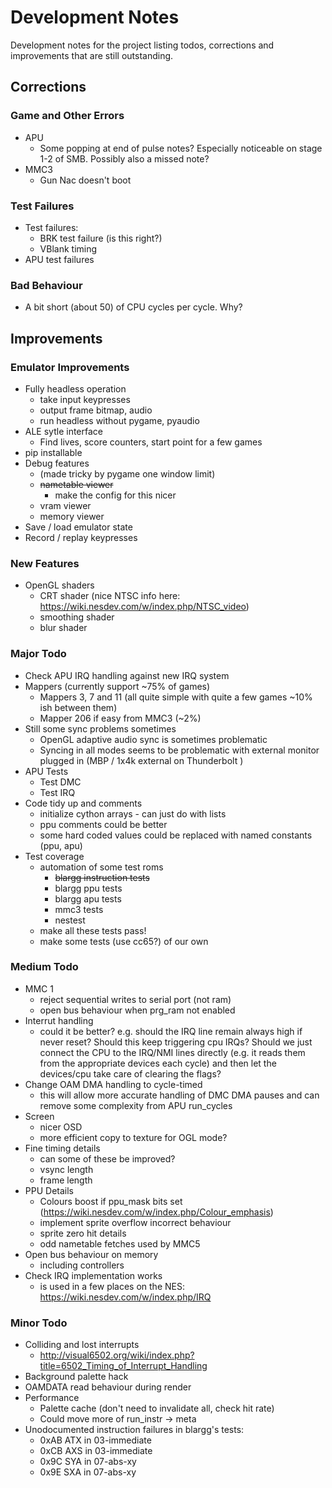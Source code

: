 Development Notes
=================

Development notes for the project listing todos, corrections and improvements that are still outstanding.


Corrections
-----------

### Game and Other Errors

* APU
  * Some popping at end of pulse notes?  Especially noticeable on stage 1-2 of SMB.  Possibly also a missed note?
* MMC3
  * Gun Nac doesn't boot

### Test Failures

* Test failures:
  * BRK test failure (is this right?)
  * VBlank timing
* APU test failures


### Bad Behaviour

* A bit short (about 50) of CPU cycles per cycle.  Why?


Improvements
------------

### Emulator Improvements

* Fully headless operation
  * take input keypresses
  * output frame bitmap, audio
  * run headless without pygame, pyaudio
* ALE sytle interface
  * Find lives, score counters, start point for a few games
* pip installable
* Debug features
  * (made tricky by pygame one window limit)
  * ~~nametable viewer~~
    * make the config for this nicer
  * vram viewer
  * memory viewer
* Save / load emulator state
* Record / replay keypresses



### New Features

* OpenGL shaders
  * CRT shader (nice NTSC info here: https://wiki.nesdev.com/w/index.php/NTSC_video)
  * smoothing shader
  * blur shader


### Major Todo

* Check APU IRQ handling against new IRQ system
* Mappers  (currently support ~75% of games)
  * Mappers 3, 7 and 11 (all quite simple with quite a few games ~10% ish between them)
  * Mapper 206 if easy from MMC3  (~2%)
* Still some sync problems sometimes
  * OpenGL adaptive audio sync is sometimes problematic
  * Syncing in all modes seems to be problematic with external monitor plugged in (MBP / 1x4k external on Thunderbolt )
* APU Tests
  * Test DMC
  * Test IRQ
* Code tidy up and comments
  * initialize cython arrays - can just do with lists
  * ppu comments could be better
  * some hard coded values could be replaced with named constants (ppu, apu)
* Test coverage
  * automation of some test roms
     * ~~blargg instruction tests~~
     * blargg ppu tests
     * blargg apu tests
     * mmc3 tests
     * nestest
  * make all these tests pass!
  * make some tests (use cc65?) of our own


### Medium Todo

* MMC 1
  * reject sequential writes to serial port (not ram)
  * open bus behaviour when prg_ram not enabled
* Interrut handling
  * could it be better?  e.g. should the IRQ line remain always high if never reset?  Should this keep triggering
    cpu IRQs? Should we just connect the CPU to the IRQ/NMI lines directly (e.g. it reads them from the
    appropriate devices each cycle) and then let the devices/cpu take care of clearing the flags?
* Change OAM DMA handling to cycle-timed
  * this will allow more accurate handling of DMC DMA pauses and can remove some complexity from APU run_cycles
* Screen
  * nicer OSD
  * more efficient copy to texture for OGL mode?
* Fine timing details
  * can some of these be improved?
  * vsync length
  * frame length
* PPU Details
  * Colours boost if ppu_mask bits set (https://wiki.nesdev.com/w/index.php/Colour_emphasis)
  * implement sprite overflow incorrect behaviour
  * sprite zero hit details
  * odd nametable fetches used by MMC5
* Open bus behaviour on memory
  * including controllers
* Check IRQ implementation works
  * is used in a few places on the NES:  https://wiki.nesdev.com/w/index.php/IRQ


### Minor Todo

* Colliding and lost interrupts
  * http://visual6502.org/wiki/index.php?title=6502_Timing_of_Interrupt_Handling
* Background palette hack
* OAMDATA read behaviour during render
* Performance
  * Palette cache (don't need to invalidate all, check hit rate)
  * Could move more of run_instr -> meta
* Unodocumented instruction failures in blargg's tests:
  * 0xAB ATX in 03-immediate
  * 0xCB AXS in 03-immediate
  * 0x9C SYA in 07-abs-xy
  * 0x9E SXA in 07-abs-xy
